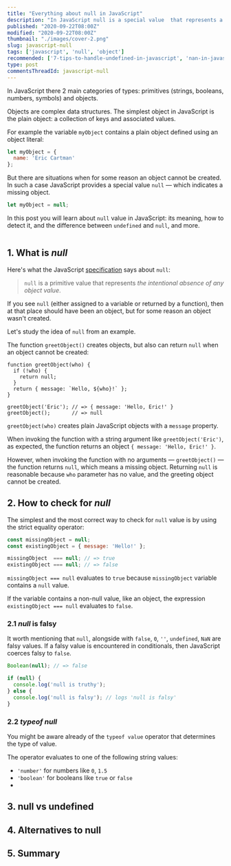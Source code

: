 ```yaml
---
title: "Everything about null in JavaScript"
description: "In JavaScript null is a special value  that represents a missing object."
published: "2020-09-22T08:00Z"
modified: "2020-09-22T08:00Z"
thumbnail: "./images/cover-2.png"
slug: javascript-null
tags: ['javascript', 'null', 'object']
recommended: ['7-tips-to-handle-undefined-in-javascript', 'nan-in-javascript']
type: post
commentsThreadId: javascript-null
---
```


In JavaScript there 2 main categories of types: primitives (strings, booleans, numbers, symbols) and objects.  

Objects are complex data structures. The simplest object in JavaScript is the plain object: a collection of keys and associated values. 

For example the variable `myObject` contains a plain object defined using an object literal:

```javascript
let myObject = {
  name: 'Eric Cartman'
};
```

But there are situations when for some reason an object cannot be created. In such a case JavaScript provides a special value `null` &mdash; which indicates a missing object.  

```javascript
let myObject = null;
```

In this post you will learn about `null` value in JavaScript: its meaning, how to detect it, and the difference between `undefined` and `null`, and more.  

```toc
```

## 1. What is *null*

Here's what the JavaScript [specification](https://tc39.es/ecma262/#sec-null-value) says about `null`:

> `null` is a primitive value that represents *the intentional absence of any object value*.

If you see `null` (either assigned to a variable or returned by a function), then at that place should have been an object, but for some reason an object wasn't created.  

Let's study the idea of `null` from an example. 

The function `greetObject()` creates objects, but also can return `null` when an object cannot be created:

```javascript{3}
function greetObject(who) {
  if (!who) {
    return null;
  }
  return { message: `Hello, ${who}!` };
}

greetObject('Eric'); // => { message: 'Hello, Eric!' }
greetObject();       // => null
```

`greetObject(who)` creates plain JavaScript objects with a `message` property.  

When invoking the function with a string argument like `greetObject('Eric')`, as expected, the function returns an object `{ message: 'Hello, Eric!' }`. 

However, when invoking the function with no arguments &mdash; `greetObject()` &mdash; the function returns `null`, which means a missing object. Returning `null` is reasonable because `who` parameter has no value, and the greeting object cannot be created.  

## 2. How to check for *null*

The simplest and the most correct way to check for `null` value is by using the strict equality operator:

```javascript
const missingObject = null;
const existingObject = { message: 'Hello!' };

missingObject  === null; // => true
existingObject === null; // => false
```

`missingObject === null` evaluates to `true` because `missingObject` variable contains a `null` value.  

If the variable contains a non-null value, like an object, the expression `existingObject === null` evaluates to `false`.  

### 2.1 *null* is falsy

It worth mentioning that `null`, alongside with `false`, `0`, `''`, `undefined`, `NaN` are falsy values. If a falsy value is encountered in conditionals, then JavaScript coerces falsy to `false`.  

```javascript
Boolean(null); // => false

if (null) {
  console.log('null is truthy');
} else {
  console.log('null is falsy'); // logs 'null is falsy'
}
```

### 2.2 *typeof null*

You might be aware already of the `typeof value` operator that determines the type of value. 

The operator evaluates to one of the following string values:

* `'number'` for numbers like `0`, `1.5`
* `'boolean'` for booleans like `true` or `false`
* 

## 3. null vs undefined

## 4. Alternatives to null

## 5. Summary

